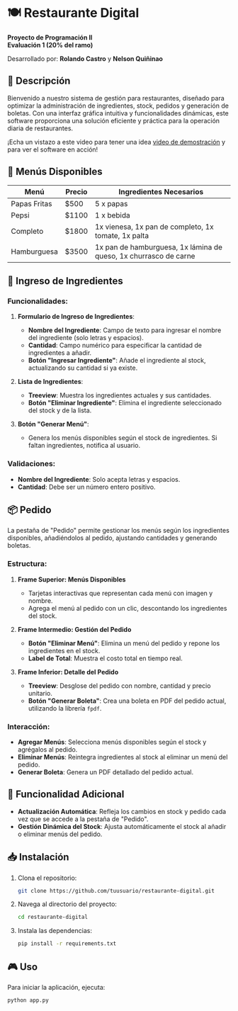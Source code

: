# 🍽️ Restaurante Digital

**Proyecto de Programación II**  
**Evaluación 1 (20% del ramo)**

Desarrollado por: **Rolando Castro** y **Nelson Quiñinao**  

## 📝 Descripción

Bienvenido a nuestro sistema de gestión para restaurantes, diseñado para optimizar la administración de ingredientes, stock, pedidos y generación de boletas. Con una interfaz gráfica intuitiva y funcionalidades dinámicas, este software proporciona una solución eficiente y práctica para la operación diaria de restaurantes.

¡Echa un vistazo a este video para tener una idea [video de demostración](https://www.youtube.com/watch?v=VO07irdyyvs) y para ver el software en acción!

## 🍴 Menús Disponibles

| Menú         | Precio | Ingredientes Necesarios                       |
|--------------|--------|-----------------------------------------------|
| Papas Fritas | $500   | 5 x papas                                     |
| Pepsi        | $1100  | 1 x bebida                                    |
| Completo     | $1800  | 1x vienesa, 1x pan de completo, 1x tomate, 1x palta |
| Hamburguesa  | $3500  | 1x pan de hamburguesa, 1x lámina de queso, 1x churrasco de carne |

## 🥬 Ingreso de Ingredientes

### Funcionalidades:

1. **Formulario de Ingreso de Ingredientes**:
   - **Nombre del Ingrediente**: Campo de texto para ingresar el nombre del ingrediente (solo letras y espacios).
   - **Cantidad**: Campo numérico para especificar la cantidad de ingredientes a añadir.
   - **Botón "Ingresar Ingrediente"**: Añade el ingrediente al stock, actualizando su cantidad si ya existe.

2. **Lista de Ingredientes**:
   - **Treeview**: Muestra los ingredientes actuales y sus cantidades.
   - **Botón "Eliminar Ingrediente"**: Elimina el ingrediente seleccionado del stock y de la lista.

3. **Botón "Generar Menú"**:
   - Genera los menús disponibles según el stock de ingredientes. Si faltan ingredientes, notifica al usuario.

### Validaciones:
- **Nombre del Ingrediente**: Solo acepta letras y espacios.
- **Cantidad**: Debe ser un número entero positivo.

## 📦 Pedido

La pestaña de "Pedido" permite gestionar los menús según los ingredientes disponibles, añadiéndolos al pedido, ajustando cantidades y generando boletas.

### Estructura:

1. **Frame Superior: Menús Disponibles**
   - Tarjetas interactivas que representan cada menú con imagen y nombre.
   - Agrega el menú al pedido con un clic, descontando los ingredientes del stock.

2. **Frame Intermedio: Gestión del Pedido**
   - **Botón "Eliminar Menú"**: Elimina un menú del pedido y repone los ingredientes en el stock.
   - **Label de Total**: Muestra el costo total en tiempo real.

3. **Frame Inferior: Detalle del Pedido**
   - **Treeview**: Desglose del pedido con nombre, cantidad y precio unitario.
   - **Botón "Generar Boleta"**: Crea una boleta en PDF del pedido actual, utilizando la librería `fpdf`.

### Interacción:
- **Agregar Menús**: Selecciona menús disponibles según el stock y agrégalos al pedido.
- **Eliminar Menús**: Reintegra ingredientes al stock al eliminar un menú del pedido.
- **Generar Boleta**: Genera un PDF detallado del pedido actual.

## 📑 Funcionalidad Adicional

- **Actualización Automática**: Refleja los cambios en stock y pedido cada vez que se accede a la pestaña de "Pedido".
- **Gestión Dinámica del Stock**: Ajusta automáticamente el stock al añadir o eliminar menús del pedido.

## 📥 Instalación

1. Clona el repositorio:
    ```bash
    git clone https://github.com/tuusuario/restaurante-digital.git
    ```
2. Navega al directorio del proyecto:
    ```bash
    cd restaurante-digital
    ```
3. Instala las dependencias:
    ```bash
    pip install -r requirements.txt
    ```

## 🎮 Uso

Para iniciar la aplicación, ejecuta:

```bash
python app.py
